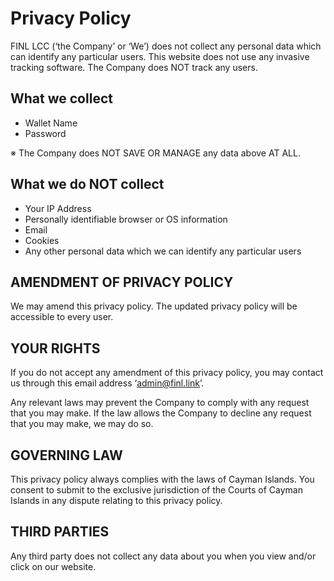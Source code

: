 # Privacy Policy

FINL LCC (‘the Company’ or ‘We’) does not collect any personal data which can identify any particular users. This website does not use any invasive tracking software. The Company does NOT track any users.

## What we collect

* Wallet Name
* Password

※ The Company does NOT SAVE OR MANAGE any data above AT ALL.

## What we do NOT collect

* Your IP Address
* Personally identifiable browser or OS information
* Email
* Cookies
* Any other personal data which we can identify any particular users

## AMENDMENT OF PRIVACY POLICY

We may amend this privacy policy. The updated privacy policy will be accessible to every user.&#x20;

## YOUR RIGHTS

If you do not accept any amendment of this privacy policy, you may contact us through this email address ‘admin@finl.link’.

Any relevant laws may prevent the Company to comply with any request that you may make. If the law allows the Company to decline any request that you may make, we may do so.

## GOVERNING LAW

This privacy policy always complies with the laws of Cayman Islands. You consent to submit to the exclusive jurisdiction of the Courts of Cayman Islands in any dispute relating to this privacy policy.

## THIRD PARTIES

Any third party does not collect any data about you when you view and/or click on our website.
